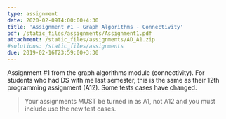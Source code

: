 ```yaml
---
type: assignment
date: 2020-02-09T4:00:00+4:30
title: 'Assignment #1 - Graph Algorithms - Connectivity'
pdf: /static_files/assignments/Assignment1.pdf
attachment: /static_files/assignments/AD_A1.zip
#solutions: /static_files/assignments
due: 2019-02-16T23:59:00+3:30
---
```

Assignment #1 from the graph algorithms module (connectivity). For students who had DS with me last semester, this is the same as their 12th programming assignment (A12). Some tests cases have changed. 
> Your assignments MUST be turned in as A1, not A12 and you must include use the new test cases.